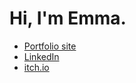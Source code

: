 # Hi, I'm Emma.

- [Portfolio site](https://emmajuettner.com/)
- [LinkedIn](https://www.linkedin.com/in/emma-juettner/)
- [itch.io](https://emmajuettner.itch.io/)
